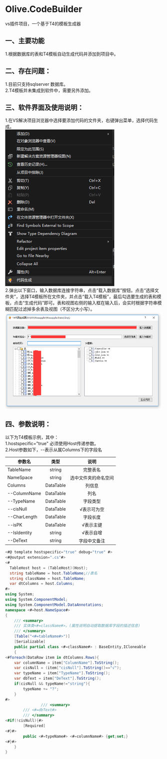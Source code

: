 # Olive.CodeBuilder
vs插件项目，一个基于T4的模板生成器

## 一、主要功能

  1.根据数据库的表和T4模板自动生成代码并添加到项目中。<br>
## 二、存在问题：

  1.目前只支持sqlserver 数据库。<br>
  2.T4模板并未集成到软件中，需要另外添加。<br>

## 三、软件界面及使用说明：
  1.在VS解决项目浏览器中选择要添加代码的文件夹，右键弹出菜单，选择代码生成。<br>
![界面图片](https://github.com/wmz46/Olive.CodeBuilder/blob/master/doc/images/readme_2.png)<br>
  2.弹出以下窗口，输入数据库连接字符串，点击“载入数据库”按钮。点击“选择文件夹”，选择T4模板所在文件夹，并点击“载入T4模板”，最后勾选要生成的表和模板，点击“生成代码”即可。表和视图右侧的输入框在输入后，会实时根据字符串模糊匹配过滤掉多余表及视图（不区分大小写）。<br>
![界面图片](https://github.com/wmz46/Olive.CodeBuilder/blob/master/doc/images/readme_1.png)

## 四、参数说明：
  以下为T4模板示例，其中：<br>
  1.hostspecific="true" 必须使用Host传递参数。<br>
  2.Host参数如下，--表示从属Columns下的字段名<br>


| 参数名    | 类型       | 说明               |
| ------------- |:-------------:| :-----:|
| TableName | string    | 完整表名           |
| NameSpace | string    |选中文件夹的命名空间 |
| Columns   | DataTable | 列信息             |
|   --ColumnName| DataTable | 列名             |
|    --TypeName   | DataTable | 字段类型             |
|    --cisNull   | DataTable | √表示可为空             |
|    --CharLength   | DataTable | 字段长度             |
|    --isPK   | DataTable | √表示主键            |
|    --IsIdentity   | string | √表示自增             |
|    --DeText   | string | 字段中文备注             |
```  C#
<#@ template hostspecific="true" debug="true" #>
<#@output extension=".cs"#>  
<# 
  TableHost host = (TableHost)(Host);
  string tableName = host.TableName;//表名
  string className = host.TableName;
  var dtColumns = host.Columns;
#>  
using System;
using System.ComponentModel;
using System.ComponentModel.DataAnnotations;
namespace <#=host.NameSpace#>
{
    /// <summary>
    /// 实体类<#=className#>。(属性说明自动提取数据库字段的描述信息)
    /// </summary>
    [Table("<#=tableName#>")]
    [Serializable]
    public partial class <#=className#> : BaseEntity,ICloneable
    {
<#foreach(DataRow item in dtColumns.Rows){
	var columnName = item["ColumnName"].ToString();
	var cisNull = (item["cisNull"].ToString()=="√");
	var typeName = item["TypeName"].ToString();
	var dbText = item["DeText"].ToString();	
	if(cisNull && typeName!="string"){
		typeName += "?";
	}
#>
                /// <summary>
		/// <#=dbText#>
		/// </summary>
<#if(!cisNull){#>
		[Required]
<#}#>
		public <#=typeName#> <#=columnName#> {get;set;}
<#}#>
	}
}
``` 
